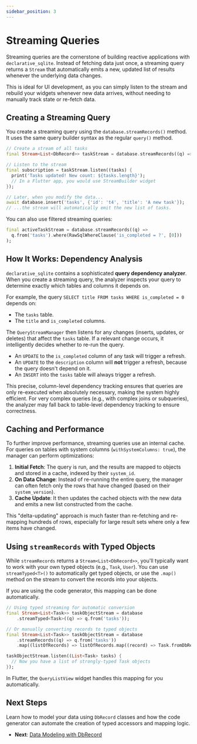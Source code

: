 ```yaml
---
sidebar_position: 3
---
```


# Streaming Queries

Streaming queries are the cornerstone of building reactive applications with `declarative_sqlite`. Instead of fetching data just once, a streaming query returns a `Stream` that automatically emits a new, updated list of results whenever the underlying data changes.

This is ideal for UI development, as you can simply listen to the stream and rebuild your widgets whenever new data arrives, without needing to manually track state or re-fetch data.

## Creating a Streaming Query

You create a streaming query using the `database.streamRecords()` method. It uses the same query builder syntax as the regular `query()` method.

```dart
// Create a stream of all tasks
final Stream<List<DbRecord>> taskStream = database.streamRecords((q) => q.from('tasks'));

// Listen to the stream
final subscription = taskStream.listen((tasks) {
  print('Tasks updated! New count: ${tasks.length}');
  // In a Flutter app, you would use StreamBuilder widget
});

// Later, when you modify the data...
await database.insert('tasks', {'id': 't4', 'title': 'A new task'});
// ...the stream will automatically emit the new list of tasks.
```

You can also use filtered streaming queries:

```dart
final activeTaskStream = database.streamRecords((q) => 
  q.from('tasks').where(RawSqlWhereClause('is_completed = ?', [0]))
);
```

## How It Works: Dependency Analysis

`declarative_sqlite` contains a sophisticated **query dependency analyzer**. When you create a streaming query, the analyzer inspects your query to determine exactly which tables and columns it depends on.

For example, the query `SELECT title FROM tasks WHERE is_completed = 0` depends on:
- The `tasks` table.
- The `title` and `is_completed` columns.

The `QueryStreamManager` then listens for any changes (inserts, updates, or deletes) that affect the `tasks` table. If a relevant change occurs, it intelligently decides whether to re-run the query.

- An `UPDATE` to the `is_completed` column of any task will trigger a refresh.
- An `UPDATE` to the `description` column will **not** trigger a refresh, because the query doesn't depend on it.
- An `INSERT` into the `tasks` table will always trigger a refresh.

This precise, column-level dependency tracking ensures that queries are only re-executed when absolutely necessary, making the system highly efficient. For very complex queries (e.g., with complex joins or subqueries), the analyzer may fall back to table-level dependency tracking to ensure correctness.

## Caching and Performance

To further improve performance, streaming queries use an internal cache. For queries on tables with system columns (`withSystemColumns: true`), the manager can perform optimizations:

1.  **Initial Fetch**: The query is run, and the results are mapped to objects and stored in a cache, indexed by their `system_id`.
2.  **On Data Change**: Instead of re-running the entire query, the manager can often fetch only the rows that have changed (based on their `system_version`).
3.  **Cache Update**: It then updates the cached objects with the new data and emits a new list constructed from the cache.

This "delta-updating" approach is much faster than re-fetching and re-mapping hundreds of rows, especially for large result sets where only a few items have changed.

## Using `streamRecords` with Typed Objects

While `streamRecords` returns a `Stream<List<DbRecord>>`, you'll typically want to work with your own typed objects (e.g., `Task`, `User`). You can use `streamTyped<T>()` to automatically get typed objects, or use the `.map()` method on the stream to convert the records into your objects.

If you are using the code generator, this mapping can be done automatically.

```dart
// Using typed streaming for automatic conversion
final Stream<List<Task>> taskObjectStream = database
    .streamTyped<Task>((q) => q.from('tasks'));

// Or manually converting records to typed objects
final Stream<List<Task>> taskObjectStream = database
    .streamRecords((q) => q.from('tasks'))
    .map((listOfRecords) => listOfRecords.map((record) => Task.fromDbRecord(record)).toList());

taskObjectStream.listen((List<Task> tasks) {
  // Now you have a list of strongly-typed Task objects
});
```

In Flutter, the `QueryListView` widget handles this mapping for you automatically.

## Next Steps

Learn how to model your data using `DbRecord` classes and how the code generator can automate the creation of typed accessors and mapping logic.

- **Next**: [Data Modeling with DbRecord](./data-modeling.md)
